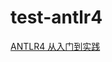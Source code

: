 # test-antlr4

[ANTLR4 从入门到实践](https://www.nosuchfield.com/2023/08/26/ANTLR4-from-Beginning-to-Practice/)

